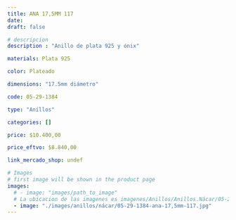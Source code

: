 ```yaml
---
title: ANA 17,5MM 117
date: 
draft: false

# descripcion
description : "Anillo de plata 925 y ónix"

materials: Plata 925

color: Plateado

dimensions: "17.5mm diámetro"

code: 05-29-1384

type: "Anillos"

categories: []

price: $10.400,00

price_eftvo: $8.840,00

link_mercado_shop: undef

# Images
# first image will be shown in the product page
images:
  # - image: "images/path_to_image"
  # La ubicacion de las imagenes es imagenes/Anillos/Anillos.Nácar/05-29-1384-ana-17,5mm-117
  - image: "./images/anillos/nácar/05-29-1384-ana-17,5mm-117.jpg"
---
```


